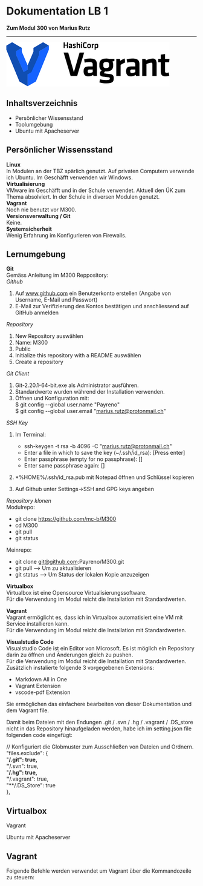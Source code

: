 # Dokumentation LB 1
**Zum Modul 300 von Marius Rutz**
***
![M300](pictures/index.png)  
## Inhaltsverzeichnis

* Persönlicher Wissensstand
* Toolumgebung
* Ubuntu mit Apacheserver

## Persönlicher Wissensstand

**Linux**  
In Modulen an der TBZ spärlich genutzt. Auf privaten Computern verwende ich Ubuntu.
Im Geschäfft verwenden wir Windows.  
**Virtualisierung**  
VMware im Geschäfft und in der Schule verwendet. Aktuell den ÜK zum Thema absolviert. In der Schule in diversen Modulen genutzt.  
**Vagrant**  
Noch nie benutzt vor M300.  
**Versionsverwaltung / Git**  
Keine.  
**Systemsicherheit**  
Wenig Erfahrung im Konfigurieren von Firewalls. 

## Lernumgebung
**Git**  
Gemäss Anleitung im M300 Reppository:  
*Github*  
  1. Auf www.github.com ein Benutzerkonto erstellen (Angabe von Username, E-Mail und Passwort)
  2. E-Mail zur Verifizierung des Kontos bestätigen und anschliessend auf GitHub anmelden

*Repository*
  1. New Repository auswählen
  2. Name: M300
  3. Public
  4. Initialize this repository with a README auswählen
  5. Create a repository

*Git Client*  
1. Git-2.20.1-64-bit.exe als Administrator ausführen.  
2. Standardwerte wurden während der Installation verwenden.  
3. Öffnen und Konfiguration mit:  
 $ git config --global user.name "Payreno"  
 $ git config --global user.email "<marius.rutz@protonmail.ch>"  

*SSH Key*  
1. Im Terminal:
   * ssh-keygen -t rsa -b 4096 -C "marius.rutz@protonmail.ch"  
   * Enter a file in which to save the key (~/.ssh/id_rsa): [Press enter]  
   * Enter passphrase (empty for no passphrase): []  
   * Enter same passphrase again: []

2. *%HOME%/.ssh/id_rsa.pub mit Notepad öffnen und Schlüssel kopieren  
3. Auf Github unter Settings->SSH and GPG keys angeben

*Repository klonen*  
Modulrepo:  
  * git clone https://github.com/mc-b/M300  
  * cd M300  
  * git pull  
  * git status
     
Meinrepo:  
  * git clone git@github.com:Payreno/M300.git  
  * git pull --> Um zu aktualisieren  
  * git status --> Um  Status der lokalen Kopie anzuzeigen  

**Virtualbox**  
Virtualbox ist eine Opensource Virtualisierungssoftware.  
Für die Verwendung im Modul reicht die Installation mit Standardwerten.

**Vagrant**  
Vagrant ermöglicht es, dass ich in Virtualbox automatisiert eine VM mit Service installieren kann.  
Für die Verwendung im Modul reicht die Installation mit Standardwerten.  

**Visualstudio Code**  
Visualstudio Code ist ein Editor von Microsoft. Es ist möglich ein Repository darin zu öffnen und Änderungen gleich zu pushen.  
Für die Verwendung im Modul reicht die Installation mit Standardwerten.  
Zusätzlich instalierte folgende 3 vorgegebenen Extensions:

* Markdown All in One
* Vagrant Extension
* vscode-pdf Extension  

Sie ermöglichen das einfachere bearbeiten von dieser Dokumentation und dem Vagrant file.

Damit beim Dateien mit den Endungen .git / .svn / .hg / .vagrant / .DS_store nicht in das Repository hinaufgeladen werden, habe ich im setting.json file folgenden code eingefügt:

   // Konfiguriert die Globmuster zum Ausschließen von Dateien und Ordnern.  
 "files.exclude": {  
   "**/.git": true,  
   "**/.svn": true,  
   "**/.hg": true,  
   "**/.vagrant": true,  
   "**/.DS_Store": true  
 },  



## Virtualbox  

Vagrant

Ubuntu mit Apacheserver

## Vagrant
Folgende Befehle werden verwendet um Vagrant über die Kommandozeile zu steuern:

